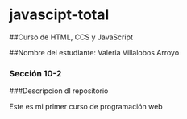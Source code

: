 # javascipt-total

##Curso de HTML, CCS y JavaScript

##Nombre del estudiante:
    Valeria Villalobos Arroyo

### Sección 10-2

###Descripcion dl repositorio

Este es mi primer curso de programación web 


